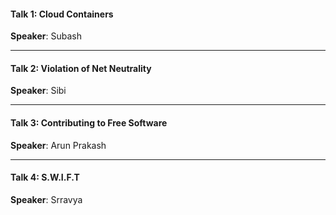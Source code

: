 #### Talk 1: Cloud Containers

**Speaker**: Subash

----

#### Talk 2: Violation of Net Neutrality

**Speaker**: Sibi

----

#### Talk 3: Contributing to Free Software

**Speaker**: Arun Prakash

----

#### Talk 4: S.W.I.F.T

**Speaker**: Srravya
